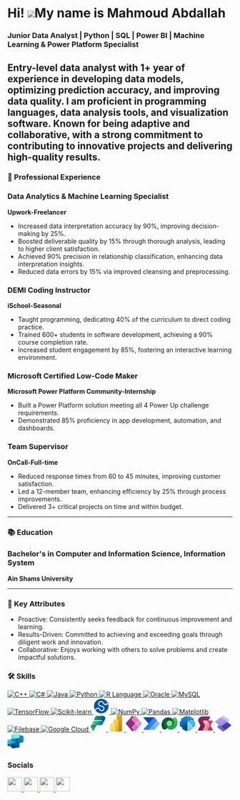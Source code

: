  Hi! ![](https://github.com/user-attachments/assets/957cb358-ca44-4059-8c99-a15f5ac77890)My name is Mahmoud Abdallah
========================================================================================================================================
### Junior Data Analyst | Python | SQL | Power BI | Machine Learning & Power Platform Specialist


**Entry-level data analyst with 1+ year of experience in developing data models, optimizing prediction accuracy, and improving data quality. 
I am proficient in programming languages, data analysis tools, and visualization software. 
Known for being adaptive and collaborative, with a strong commitment to contributing to innovative projects and delivering high-quality results.**
--------------------------------------------------------------------
### 💼 Professional Experience

### Data Analytics & Machine Learning Specialist 
**Upwork-Freelancer**
- Increased data interpretation accuracy by 90%, improving decision-making by 25%. 
- Boosted deliverable quality by 15% through thorough analysis, leading to higher client satisfaction. 
- Achieved 90% precision in relationship classification, enhancing data interpretation insights. 
- Reduced data errors by 15% via improved cleansing and preprocessing. 

### DEMI Coding Instructor
**iSchool-Seasonal**
- Taught programming, dedicating 40% of the curriculum to direct coding practice.
- Trained 600+ students in software development, achieving a 90% course completion rate.
- Increased student engagement by 85%, fostering an interactive learning environment.

### Microsoft Certified Low-Code Maker 
**Microsoft Power Platform Community-Internship**
- Built a Power Platform solution meeting all 4 Power Up challenge requirements.
- Demonstrated 85% proficiency in app development, automation, and dashboards.

### Team Supervisor 
**OnCall-Full-time**
- Reduced response times from 60 to 45 minutes, improving customer satisfaction.
- Led a 12-member team, enhancing efficiency by 25% through process improvements.
- Delivered 3+ critical projects on time and within budget.
________________________________________________________________________________________________________
### 📚 Education
### Bachelor's in Computer and Information Science, Information System 
**Ain Shams University**
________________________________________________________________________________________________________
### 🌟 Key Attributes
* Proactive: Consistently seeks feedback for continuous improvement and learning.
* Results-Driven: Committed to achieving and exceeding goals through diligent work and innovation.
* Collaborative: Enjoys working with others to solve problems and create impactful solutions.

### 🛠️ Skills


<p align="left">
  <a href="https://learn.microsoft.com/en-us/cpp/?view=msvc-170" target="_blank" rel="noreferrer">
    <img src="https://raw.githubusercontent.com/danielcranney/readme-generator/main/public/icons/skills/cplusplus-colored.svg" width="36" height="36" alt="C++" />
  </a>
  <a href="https://learn.microsoft.com/en-us/dotnet/csharp/" target="_blank" rel="noreferrer">
    <img src="https://raw.githubusercontent.com/danielcranney/readme-generator/main/public/icons/skills/csharp-colored.svg" width="36" height="36" alt="C#" />
  </a>
  <a href="https://www.oracle.com/java/" target="_blank" rel="noreferrer">
    <img src="https://raw.githubusercontent.com/danielcranney/readme-generator/main/public/icons/skills/java-colored.svg" width="36" height="36" alt="Java" />
  </a>
  <a href="https://www.python.org/" target="_blank" rel="noreferrer">
    <img src="https://raw.githubusercontent.com/danielcranney/readme-generator/main/public/icons/skills/python-colored.svg" width="36" height="36" alt="Python" />
  </a>
  <a href="https://www.r-project.org/" target="_blank" rel="noreferrer">
    <img src="https://raw.githubusercontent.com/danielcranney/readme-generator/main/public/icons/skills/rlang-colored.svg" width="36" height="36" alt="R Language" />
  </a>
  <a href="https://www.oracle.com/" target="_blank" rel="noreferrer">
    <img src="https://raw.githubusercontent.com/danielcranney/readme-generator/main/public/icons/skills/oracle-colored.svg" width="36" height="36" alt="Oracle" />
  </a>
  <a href="https://www.mysql.com/" target="_blank" rel="noreferrer">
    <img src="https://raw.githubusercontent.com/danielcranney/readme-generator/main/public/icons/skills/mysql-colored.svg" width="36" height="36" alt="MySQL" />
  </a>
  <a href="https://www.tensorflow.org/" target="_blank" rel="noreferrer"> <img src="https://raw.githubusercontent.com/danielcranney/readme-generator/main/public/icons/skills/tensorflow-colored.svg" 
 width="36" height="36" alt="TensorFlow" /> 
  </a>
  <a href="https://scikit-learn.org/stable/" target="_blank" rel="noreferrer">
  <img src="https://upload.wikimedia.org/wikipedia/commons/0/05/Scikit_learn_logo_small.svg" width="36" height="36" alt="Scikit-learn" />
  </a>
  <a href="https://www.scipy.org/" target="_blank" rel="noreferrer">
    <img src="https://github.com/scipy/scipy/blob/main/doc/source/_static/logo.svg" width="36" height="36" alt="SciPy" />
  </a>
  <a href="https://numpy.org/" target="_blank" rel="noreferrer">
  <img src="https://upload.wikimedia.org/wikipedia/commons/3/31/NumPy_logo_2020.svg" width="36" height="36" alt="NumPy" />
  </a>
  <a href="https://pandas.pydata.org/" target="_blank" rel="noreferrer">
  <img src="https://upload.wikimedia.org/wikipedia/commons/e/ed/Pandas_logo.svg" width="36" height="36" alt="Pandas" />
  </a>
  <a href="https://matplotlib.org/" target="_blank" rel="noreferrer">
  <img src="https://upload.wikimedia.org/wikipedia/commons/8/84/Matplotlib_icon.svg" width="36" height="36" alt="Matplotlib" />
  </a>
  </a>
  <a href="https://filebase.com/" target="_blank" rel="noreferrer">
    <img src="https://raw.githubusercontent.com/danielcranney/readme-generator/main/public/icons/skills/filebase-colored.svg" width="36" height="36" alt="Filebase" />
  </a>
  <a href="https://cloud.google.com/" target="_blank" rel="noreferrer">
    <img src="https://raw.githubusercontent.com/danielcranney/readme-generator/main/public/icons/skills/googlecloud-colored.svg" width="36" height="36" alt="Google Cloud" />
  </a>
  <a href="https://learnwithpowerup-my.sharepoint.com/:f:/g/personal/mahmoud_abdallah20_learnwithpowerup_onmicrosoft_com/EssSSYLiLLlAvqX83yEEWLcBPBQG44BNHSgrlv0GLldwjQ?e=2UyXqM" target="_blank" rel="noreferrer">
    <img src="PowerPlatform_scalable.svg" width="36" height="36" alt="Power Platform" />
  </a>
  <a href="https://learnwithpowerup-my.sharepoint.com/:f:/g/personal/mahmoud_abdallah20_learnwithpowerup_onmicrosoft_com/EssSSYLiLLlAvqX83yEEWLcBPBQG44BNHSgrlv0GLldwjQ?e=2UyXqM" target="_blank" rel="noreferrer">
    <img src="PowerBI_scalable.svg" width="36" height="36" alt="Power BI" />
  </a>
  <a href="https://learnwithpowerup-my.sharepoint.com/:f:/g/personal/mahmoud_abdallah20_learnwithpowerup_onmicrosoft_com/EssSSYLiLLlAvqX83yEEWLcBPBQG44BNHSgrlv0GLldwjQ?e=2UyXqM" target="_blank" rel="noreferrer">
    <img src="PowerApps_scalable.svg" width="36" height="36" alt="Power Apps" />
  </a>
  <a href="https://learnwithpowerup-my.sharepoint.com/:f:/g/personal/mahmoud_abdallah20_learnwithpowerup_onmicrosoft_com/EssSSYLiLLlAvqX83yEEWLcBPBQG44BNHSgrlv0GLldwjQ?e=2UyXqM" target="_blank" rel="noreferrer">
    <img src="PowerAutomate_scalable.svg" width="36" height="36" alt="Power Automate" />
  </a>
  <a href="https://learnwithpowerup-my.sharepoint.com/:f:/g/personal/mahmoud_abdallah20_learnwithpowerup_onmicrosoft_com/EssSSYLiLLlAvqX83yEEWLcBPBQG44BNHSgrlv0GLldwjQ?e=2UyXqM" target="_blank" rel="noreferrer">
    <img src="Dataverse_scalable.svg" width="36" height="36" alt="Microsoft Dataverse" />
  </a>
  <a href="https://learnwithpowerup-my.sharepoint.com/:f:/g/personal/mahmoud_abdallah20_learnwithpowerup_onmicrosoft_com/EssSSYLiLLlAvqX83yEEWLcBPBQG44BNHSgrlv0GLldwjQ?e=2UyXqM" target="_blank" rel="noreferrer">
    <img src="AIBuilder_scalable.svg" width="36" height="36" alt="Microsoft AI Builder" />
  </a>
  <a href="https://learnwithpowerup-my.sharepoint.com/:f:/g/personal/mahmoud_abdallah20_learnwithpowerup_onmicrosoft_com/EssSSYLiLLlAvqX83yEEWLcBPBQG44BNHSgrlv0GLldwjQ?e=2UyXqM" target="_blank" rel="noreferrer">
    <img src="PowerFx_scalable.svg" width="36" height="36" alt="PowerFx" />
  </a>
  <a href="https://learnwithpowerup-my.sharepoint.com/:f:/g/personal/mahmoud_abdallah20_learnwithpowerup_onmicrosoft_com/EssSSYLiLLlAvqX83yEEWLcBPBQG44BNHSgrlv0GLldwjQ?e=2UyXqM" target="_blank" rel="noreferrer">
    <img src="PowerPages_scalable.svg" width="36" height="36" alt="Power Pages" />
  </a>
  <a href="https://learnwithpowerup-my.sharepoint.com/:f:/g/personal/mahmoud_abdallah20_learnwithpowerup_onmicrosoft_com/EssSSYLiLLlAvqX83yEEWLcBPBQG44BNHSgrlv0GLldwjQ?e=2UyXqM" target="_blank" rel="noreferrer">
    <img src="CopilotStudio_scalable.svg" width="36" height="36" alt="Copilot Studio" />
  </a>
</p>









### Socials

<p align="left"> <a href="https://www.facebook.com/mahmoud.abdallah.x" target="_blank" rel="noreferrer"> <picture> <source media="(prefers-color-scheme: dark)" srcset="https://raw.githubusercontent.com/danielcranney/readme-generator/main/public/icons/socials/facebook-dark.svg" /> <source media="(prefers-color-scheme: light)" srcset="https://raw.githubusercontent.com/danielcranney/readme-generator/main/public/icons/socials/facebook.svg" /> <img src="https://raw.githubusercontent.com/danielcranney/readme-generator/main/public/icons/socials/facebook.svg" width="32" height="32" /> </picture> </a> <a href="https://www.github.com/MAHMOUD2ABDALLAH" target="_blank" rel="noreferrer"> <picture> <source media="(prefers-color-scheme: dark)" srcset="https://raw.githubusercontent.com/danielcranney/readme-generator/main/public/icons/socials/github-dark.svg" /> <source media="(prefers-color-scheme: light)" srcset="https://raw.githubusercontent.com/danielcranney/readme-generator/main/public/icons/socials/github.svg" /> <img src="https://raw.githubusercontent.com/danielcranney/readme-generator/main/public/icons/socials/github.svg" width="32" height="32" /> </picture> </a> <a href="http://www.instagram.com/mahmmoud_abd_allah" target="_blank" rel="noreferrer"> <picture> <source media="(prefers-color-scheme: dark)" srcset="https://raw.githubusercontent.com/danielcranney/readme-generator/main/public/icons/socials/instagram-dark.svg" /> <source media="(prefers-color-scheme: light)" srcset="https://raw.githubusercontent.com/danielcranney/readme-generator/main/public/icons/socials/instagram.svg" /> <img src="https://raw.githubusercontent.com/danielcranney/readme-generator/main/public/icons/socials/instagram.svg" width="32" height="32" /> </picture> </a> <a href="https://www.linkedin.com/in/mahmoud-abdallah20" target="_blank" rel="noreferrer"> <picture> <source media="(prefers-color-scheme: dark)" srcset="https://raw.githubusercontent.com/danielcranney/readme-generator/main/public/icons/socials/linkedin-dark.svg" /> <source media="(prefers-color-scheme: light)" srcset="https://raw.githubusercontent.com/danielcranney/readme-generator/main/public/icons/socials/linkedin.svg" /> <img src="https://raw.githubusercontent.com/danielcranney/readme-generator/main/public/icons/socials/linkedin.svg" width="32" height="32" /> </picture> </a></p>
